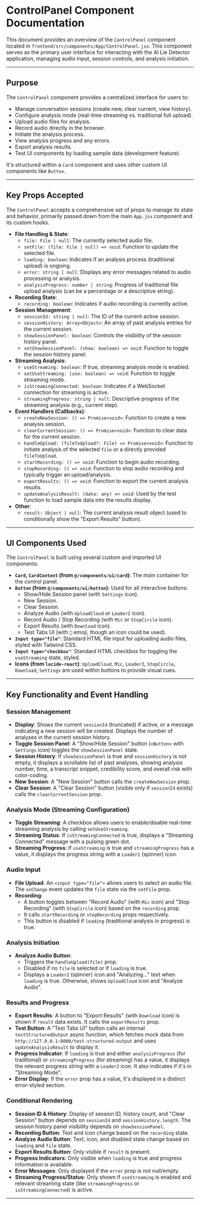 # ControlPanel Component Documentation

This document provides an overview of the `ControlPanel` component located in `frontend/src/components/App/ControlPanel.jsx`. This component serves as the primary user interface for interacting with the AI Lie Detector application, managing audio input, session controls, and analysis initiation.

---

## Purpose

The `ControlPanel` component provides a centralized interface for users to:
*   Manage conversation sessions (create new, clear current, view history).
*   Configure analysis mode (real-time streaming vs. traditional full upload).
*   Upload audio files for analysis.
*   Record audio directly in the browser.
*   Initiate the analysis process.
*   View analysis progress and any errors.
*   Export analysis results.
*   Test UI components by loading sample data (development feature).

It's structured within a `Card` component and uses other custom UI components like `Button`.

---

## Key Props Accepted

The `ControlPanel` accepts a comprehensive set of props to manage its state and behavior, primarily passed down from the main `App.jsx` component and its custom hooks.

*   **File Handling & State**:
    *   `file: File | null`: The currently selected audio file.
    *   `setFile: (file: File | null) => void`: Function to update the selected file.
    *   `loading: boolean`: Indicates if an analysis process (traditional upload) is ongoing.
    *   `error: string | null`: Displays any error messages related to audio processing or analysis.
    *   `analysisProgress: number | string`: Progress of traditional file upload analysis (can be a percentage or a descriptive string).
*   **Recording State**:
    *   `recording: boolean`: Indicates if audio recording is currently active.
*   **Session Management**:
    *   `sessionId: string | null`: The ID of the current active session.
    *   `sessionHistory: Array<Object>`: An array of past analysis entries for the current session.
    *   `showSessionPanel: boolean`: Controls the visibility of the session history panel.
    *   `setShowSessionPanel: (show: boolean) => void`: Function to toggle the session history panel.
*   **Streaming Analysis**:
    *   `useStreaming: boolean`: If true, streaming analysis mode is enabled.
    *   `setUseStreaming: (use: boolean) => void`: Function to toggle streaming mode.
    *   `isStreamingConnected: boolean`: Indicates if a WebSocket connection for streaming is active.
    *   `streamingProgress: string | null`: Descriptive progress of the streaming analysis (e.g., current step).
*   **Event Handlers (Callbacks)**:
    *   `createNewSession: () => Promise<void>`: Function to create a new analysis session.
    *   `clearCurrentSession: () => Promise<void>`: Function to clear data for the current session.
    *   `handleUpload: (fileToUpload?: File) => Promise<void>`: Function to initiate analysis of the selected `file` or a directly provided `fileToUpload`.
    *   `startRecording: () => void`: Function to begin audio recording.
    *   `stopRecording: () => void`: Function to stop audio recording and typically trigger an upload/analysis.
    *   `exportResults: () => void`: Function to export the current analysis results.
    *   `updateAnalysisResult: (data: any) => void`: Used by the test function to load sample data into the results display.
*   **Other**:
    *   `result: Object | null`: The current analysis result object (used to conditionally show the "Export Results" button).

---

## UI Components Used

The `ControlPanel` is built using several custom and imported UI components:
*   **`Card`, `CardContent` (from `@/components/ui/card`)**: The main container for the control panel.
*   **`Button` (from `@/components/ui/button`)**: Used for all interactive buttons:
    *   Show/Hide Session panel (with `Settings` icon).
    *   New Session.
    *   Clear Session.
    *   Analyze Audio (with `UploadCloud` or `Loader2` icon).
    *   Record Audio / Stop Recording (with `Mic` or `StopCircle` icon).
    *   Export Results (with `Download` icon).
    *   Test Tabs UI (with `🧪` emoji, though an icon could be used).
*   **`Input type="file"`**: Standard HTML file input for uploading audio files, styled with Tailwind CSS.
*   **`Input type="checkbox"`**: Standard HTML checkbox for toggling the `useStreaming` state, styled.
*   **Icons (from `lucide-react`)**: `UploadCloud`, `Mic`, `Loader2`, `StopCircle`, `Download`, `Settings` are used within buttons to provide visual cues.

---

## Key Functionality and Event Handling

### Session Management
*   **Display**: Shows the current `sessionId` (truncated) if active, or a message indicating a new session will be created. Displays the number of analyses in the current session history.
*   **Toggle Session Panel**: A "Show/Hide Session" button (`<Button>` with `Settings` icon) toggles the `showSessionPanel` state.
*   **Session History**: If `showSessionPanel` is true and `sessionHistory` is not empty, it displays a scrollable list of past analyses, showing analysis number, time, a transcript snippet, credibility score, and overall risk with color-coding.
*   **New Session**: A "New Session" button calls the `createNewSession` prop.
*   **Clear Session**: A "Clear Session" button (visible only if `sessionId` exists) calls the `clearCurrentSession` prop.

### Analysis Mode (Streaming Configuration)
*   **Toggle Streaming**: A checkbox allows users to enable/disable real-time streaming analysis by calling `setUseStreaming`.
*   **Streaming Status**: If `isStreamingConnected` is true, displays a "Streaming Connected" message with a pulsing green dot.
*   **Streaming Progress**: If `useStreaming` is true and `streamingProgress` has a value, it displays the progress string with a `Loader2` (spinner) icon.

### Audio Input
*   **File Upload**: An `<input type="file">` allows users to select an audio file. The `onChange` event updates the `file` state via the `setFile` prop.
*   **Recording**:
    *   A button toggles between "Record Audio" (with `Mic` icon) and "Stop Recording" (with `StopCircle` icon) based on the `recording` prop.
    *   It calls `startRecording` or `stopRecording` props respectively.
    *   This button is disabled if `loading` (traditional analysis in progress) is true.

### Analysis Initiation
*   **Analyze Audio Button**:
    *   Triggers the `handleUpload(file)` prop.
    *   Disabled if no `file` is selected or if `loading` is true.
    *   Displays a `Loader2` (spinner) icon and "Analyzing..." text when `loading` is true. Otherwise, shows `UploadCloud` icon and "Analyze Audio".

### Results and Progress
*   **Export Results**: A button to "Export Results" (with `Download` icon) is shown if `result` data exists. It calls the `exportResults` prop.
*   **Test Button**: A "Test Tabs UI" button calls an internal `testStructuredOutput` async function, which fetches mock data from `http://127.0.0.1:8000/test-structured-output` and uses `updateAnalysisResult` to display it.
*   **Progress Indicator**: If `loading` is true and either `analysisProgress` (for traditional) or `streamingProgress` (for streaming) has a value, it displays the relevant progress string with a `Loader2` icon. It also indicates if it's in "Streaming Mode".
*   **Error Display**: If the `error` prop has a value, it's displayed in a distinct error-styled section.

### Conditional Rendering
*   **Session ID & History**: Display of session ID, history count, and "Clear Session" button depends on `sessionId` and `sessionHistory.length`. The session history panel visibility depends on `showSessionPanel`.
*   **Recording Button**: Text and icon change based on the `recording` state.
*   **Analyze Audio Button**: Text, icon, and disabled state change based on `loading` and `file` state.
*   **Export Results Button**: Only visible if `result` is present.
*   **Progress Indicators**: Only visible when `loading` is true and progress information is available.
*   **Error Messages**: Only displayed if the `error` prop is not null/empty.
*   **Streaming Progress/Status**: Only shown if `useStreaming` is enabled and relevant streaming state (like `streamingProgress` or `isStreamingConnected`) is active.

---
